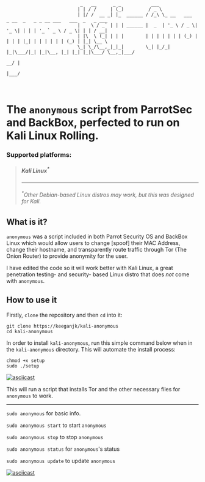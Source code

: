 ~~~~
                           _   __      _ _           ___  
                          | | / /     | (_)         / _ \                                                   
                          | |/ /  __ _| |_  ______ / /_\ \_ __   ___  _ __  _   _ _ __ ___   ___  _   _ ___ 
                          |    \ / _` | | | ______ |  _  | '_ \ / _ \| '_ \| | | | '_ ` _ \ / _ \| | | / __|
                          | |\  \ (_| | | |        | | | | | | | (_) | | | | |_| | | | | | | (_) | |_| \__ \
                          \_| \_/\__,_|_|_|        \_| |_/_| |_|\___/|_| |_|\__, |_| |_| |_|\___/ \__,_|___/
                                                                           __/ |                          
                                                                          |___/   
~~~~

<br />

# The <code>anonymous</code> script from ParrotSec and BackBox, perfected to run on Kali Linux Rolling.

### Supported platforms:
> <h5>Kali Linux<sup>*</sup></h5>
> <hr />
> <h6><sup>*</sup>Other Debian-based Linux distros may work, but this was designed for Kali.</h6>

## What is it?
<code>anonymous</code> was a script included in both Parrot Security OS and BackBox Linux which would allow users to change [spoof] their MAC Address, change their hostname, and transparently route traffic through Tor (The Onion Router) to provide anonymity for the user. 

I have edited the code so it will work better with Kali Linux, a great penetration testing- and security- based Linux distro that does <i>not</i> come with <code>anonymous</code>.

## How to use it
Firstly, <code>clone</code> the repository and then <code>cd</code> into it:
~~~~
git clone https://keeganjk/kali-anonymous
cd kali-anonymous
~~~~

In order to install <code>kali-anonymous</code>, run this simple command below when in the <code>kali-anonymous</code> directory. This will automate the install process:
~~~~
chmod +x setup
sudo ./setup
~~~~

[![asciicast](https://asciinema.org/a/2o0tciwy7luwv8oe42d1ymw75.png)](https://asciinema.org/a/2o0tciwy7luwv8oe42d1ymw75)

This will run a script that installs Tor and the other necessary files for <code>anonymous</code> to work.

<hr>

<code>sudo anonymous</code> for basic info.

<code>sudo anonymous start</code> to start <code>anonymous</code>

<code>sudo anonymous stop</code> to stop <code>anonymous</code>

<code>sudo anonymous status</code> for <code>anonymous</code>'s status

<code>sudo anonymous update</code> to update <code>anonymous</code>

[![asciicast](https://asciinema.org/a/1j66olnqqrjc9qtj31014lp92.png)](https://asciinema.org/a/1j66olnqqrjc9qtj31014lp92.png)
